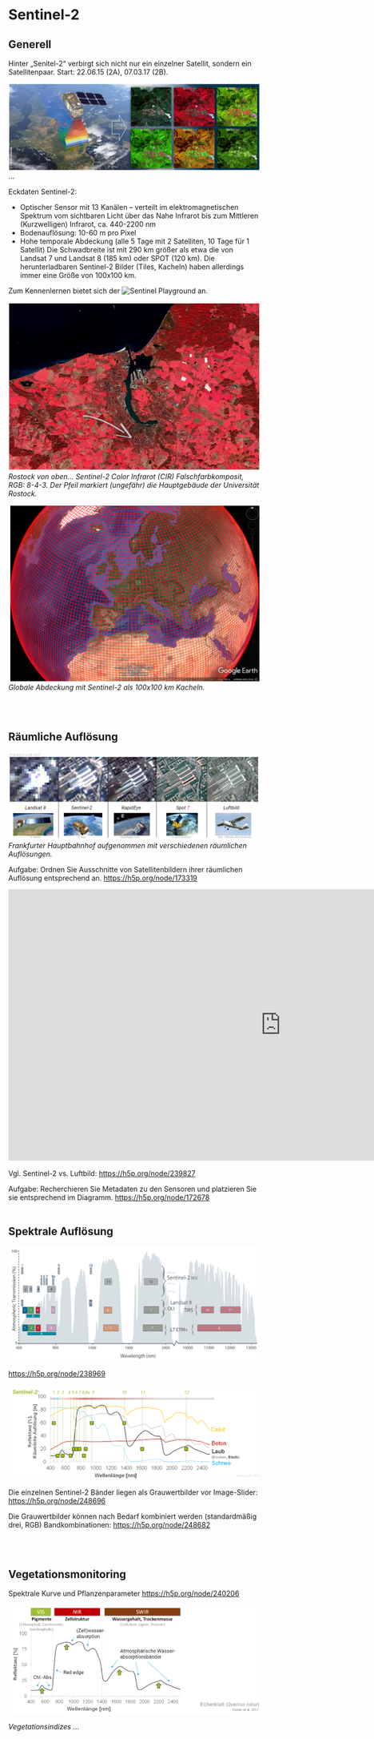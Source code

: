 # Sentinel-2
## Generell 
Hinter „Senitel-2“ verbirgt sich nicht nur ein einzelner Satellit, sondern ein Satellitenpaar. Start: 22.06.15 (2A), 07.03.17 (2B).

![Senitel-2](/pages/09.Geovisualisierung/Sentinel-2_composites.png)
...

Eckdaten Sentinel-2:

-	Optischer Sensor mit 13 Kanälen – verteilt im elektromagnetischen Spektrum vom sichtbaren Licht über das Nahe Infrarot bis zum Mittleren (Kurzwelligen) Infrarot, ca. 440-2200 nm
-	Bodenauflösung: 10-60 m pro Pixel
-	Hohe temporale Abdeckung (alle 5 Tage mit 2 Satelliten, 10 Tage für 1 Satellit)
Die Schwadbreite ist mit 290 km größer als etwa die von Landsat 7 und Landsat 8 (185 km) oder SPOT (120 km). Die herunterladbaren Sentinel-2 Bilder (Tiles, Kacheln) haben allerdings immer eine Größe von 100x100 km.

Zum Kennenlernen bietet sich der ![Sentinel Playground](http://apps.sentinel-hub.com/sentinel-playground/?source=S2&lat=40.34366578968397&lng=-3.6512374877929688&zoom=11&preset=1_NATURAL_COL0R&layers=B04,B03,B02&maxcc=20&gain=1.0&gamma=1.0&time=2015-01-01|2018-01-17&atmFilter=&showDates=false) an.

![Rostock](/pages/09.Geovisualisierung/Senitnel-2_Rostock.png)
*Rostock von oben... Sentinel-2 Color Infrarot (CIR) Falschfarbkomposit, RGB: 8-4-3. Der Pfeil markiert (ungefähr) die Hauptgebäude der Universität Rostock.*

![Tiles](/pages/09.Geovisualisierung/Senitinel-2_Tiles_GoogleEarth.png)
*Globale Abdeckung mit Sentinel-2 als 100x100 km Kacheln.* 

<br><br>

## Räumliche Auflösung

![F_Hbf](/pages/09.Geovisualisierung/Frankfurt_Hbf_Resolutions.png)
*Frankfurter Hauptbahnhof aufgenommen mit verschiedenen räumlichen Auflösungen.*

Aufgabe: Ordnen Sie Ausschnitte von Satellitenbildern ihrer räumlichen Auflösung entsprechend an. https://h5p.org/node/173319
<iframe src="https://h5p.org/h5p/embed/173319" width="1090" height="542" frameborder="0" allowfullscreen="allowfullscreen"></iframe><script src="https://h5p.org/sites/all/modules/h5p/library/js/h5p-resizer.js" charset="UTF-8"></script>

Vgl. Sentinel-2 vs. Luftbild: https://h5p.org/node/239827 

Aufgabe: Recherchieren Sie Metadaten zu den Sensoren und platzieren Sie sie entsprechend im Diagramm. https://h5p.org/node/172678
<br><br>
## Spektrale Auflösung

![KanäleS2LS7LS8](/pages/09.Geovisualisierung/BANDS_S2_LS8_LS7.png)

https://h5p.org/node/238969

![Sentinel-2KanäleReflektanz](/pages/09.Geovisualisierung/Sentinel-2_Bands_Reflectance.png)


Die einzelnen Sentinel-2 Bänder liegen als Grauwertbilder vor
Image-Slider: https://h5p.org/node/248696 

Die Grauwertbilder können nach Bedarf kombiniert werden (standardmäßig drei, RGB)
Bandkombinationen:  https://h5p.org/node/248682 

<br><br>

## Vegetationsmonitoring

Spektrale Kurve und Pflanzenparameter https://h5p.org/node/240206 

![ReflektanzVegetation](/pages/09.Geovisualisierung/Reflectance_Vegetation.png)

*Vegetationsindizes*
...
